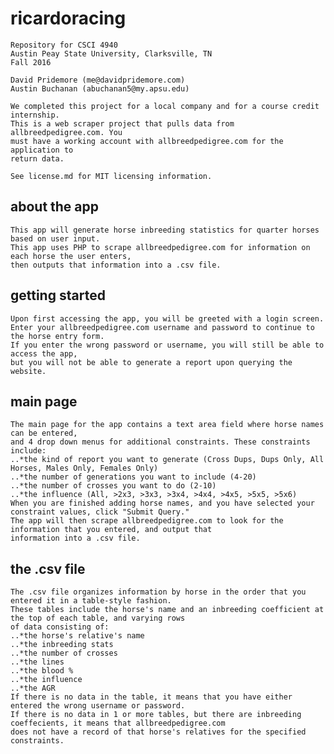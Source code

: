 # ricardoracing
	
	Repository for CSCI 4940 
	Austin Peay State University, Clarksville, TN 
	Fall 2016

	David Pridemore (me@davidpridemore.com)
	Austin Buchanan (abuchanan5@my.apsu.edu)

	We completed this project for a local company and for a course credit internship. 
	This is a web scraper project that pulls data from allbreedpedigree.com. You 
	must have a working account with allbreedpedigree.com for the application to 
	return data.

	See license.md for MIT licensing information.


## about the app	
	This app will generate horse inbreeding statistics for quarter horses based on user input. 
	This app uses PHP to scrape allbreedpedigree.com for information on each horse the user enters, 
	then outputs that information into a .csv file.

## getting started
	Upon first accessing the app, you will be greeted with a login screen. 
	Enter your allbreedpedigree.com username and password to continue to the horse entry form. 
	If you enter the wrong password or username, you will still be able to access the app, 
	but you will not be able to generate a report upon querying the website.

## main page
	The main page for the app contains a text area field where horse names can be entered, 
	and 4 drop down menus for additional constraints. These constraints include:
	..*the kind of report you want to generate (Cross Dups, Dups Only, All Horses, Males Only, Females Only)
	..*the number of generations you want to include (4-20)
	..*the number of crosses you want to do (2-10)
	..*the influence (All, >2x3, >3x3, >3x4, >4x4, >4x5, >5x5, >5x6)
	When you are finished adding horse names, and you have selected your constraint values, click "Submit Query."
	The app will then scrape allbreedpedigree.com to look for the information that you entered, and output that
	information into a .csv file.
## the .csv file
	The .csv file organizes information by horse in the order that you entered it in a table-style fashion.
	These tables include the horse's name and an inbreeding coefficient at the top of each table, and varying rows
	of data consisting of:
	..*the horse's relative's name 
	..*the inbreeding stats
	..*the number of crosses
	..*the lines
	..*the blood %
	..*the influence
	..*the AGR
	If there is no data in the table, it means that you have either entered the wrong username or password.
	If there is no data in 1 or more tables, but there are inbreeding coeffecients, it means that allbreedpedigree.com
	does not have a record of that horse's relatives for the specified constraints.
